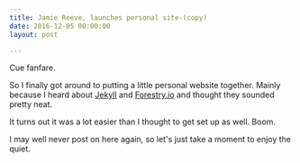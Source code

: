 ```yaml
---
title: Jamie Reeve, launches personal site-(copy)
date: 2016-12-05 00:00:00
layout: post

---
```

Cue fanfare.

So I finally got around to putting a little personal website together. Mainly because I heard about [Jekyll](http://jekyllrb.com) and [Forestry.io](https://forestry.io) and thought they sounded pretty neat.

It turns out it was a lot easier than I thought to get set up as well. Boom.

I may well never post on here again, so let's just take a moment to enjoy the quiet.